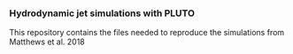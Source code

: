### Hydrodynamic jet simulations with PLUTO

This repository contains the files needed to reproduce the simulations from Matthews et al. 2018
